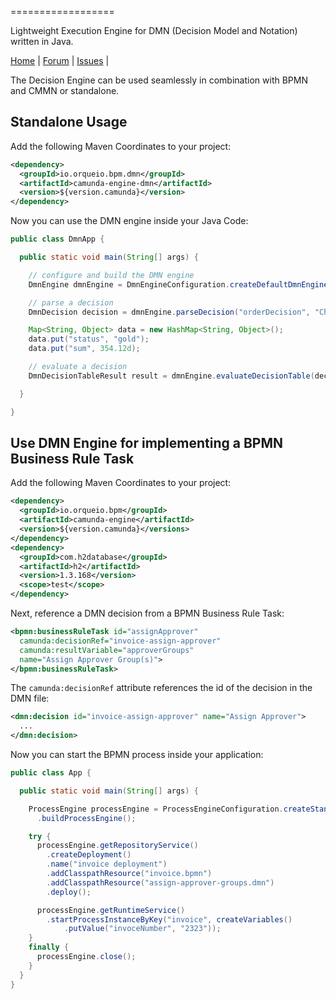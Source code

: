 
==================

Lightweight Execution Engine for DMN (Decision Model and Notation) written in Java.

<p>
  <a href="http://camunda.org/">Home</a> |
  <a href="http://camunda.org/community/forum.html">Forum</a> |
  <a href="https://app.camunda.com/jira/browse/CAM">Issues</a> |
</p>

The Decision Engine can be used seamlessly in combination with BPMN and CMMN or standalone.

## Standalone Usage

Add the following Maven Coordinates to your project:

```xml
<dependency>
  <groupId>io.orqueio.bpm.dmn</groupId>
  <artifactId>camunda-engine-dmn</artifactId>
  <version>${version.camunda}</version>
</dependency>
```

Now you can use the DMN engine inside your Java Code:

```java
public class DmnApp {

  public static void main(String[] args) {

    // configure and build the DMN engine
    DmnEngine dmnEngine = DmnEngineConfiguration.createDefaultDmnEngineConfiguration().buildEngine();

    // parse a decision
    DmnDecision decision = dmnEngine.parseDecision("orderDecision", "CheckOrder.dmn");

    Map<String, Object> data = new HashMap<String, Object>();
    data.put("status", "gold");
    data.put("sum", 354.12d);

    // evaluate a decision
    DmnDecisionTableResult result = dmnEngine.evaluateDecisionTable(decision, data);

  }

}
```

## Use DMN Engine for implementing a BPMN Business Rule Task

Add the following Maven Coordinates to your project:
```xml
<dependency>
  <groupId>io.orqueio.bpm</groupId>
  <artifactId>camunda-engine</artifactId>
  <version>${version.camunda}</versions>
</dependency>
<dependency>
  <groupId>com.h2database</groupId>
  <artifactId>h2</artifactId>
  <version>1.3.168</version>
  <scope>test</scope>
</dependency>
```

Next, reference a DMN decision from a BPMN Business Rule Task:

```xml
<bpmn:businessRuleTask id="assignApprover"
  camunda:decisionRef="invoice-assign-approver"
  camunda:resultVariable="approverGroups"
  name="Assign Approver Group(s)">
</bpmn:businessRuleTask>
```
The `camunda:decisionRef` attribute references the id of the decision in the DMN file:

```xml
<dmn:decision id="invoice-assign-approver" name="Assign Approver">
  ...
</dmn:decision>
```

Now you can start the BPMN process inside your application:

```java
public class App {

  public static void main(String[] args) {

    ProcessEngine processEngine = ProcessEngineConfiguration.createStandaloneInMemProcessEngineConfiguration()
      .buildProcessEngine();

    try {
      processEngine.getRepositoryService()
        .createDeployment()
        .name("invoice deployment")
        .addClasspathResource("invoice.bpmn")
        .addClasspathResource("assign-approver-groups.dmn")
        .deploy();

      processEngine.getRuntimeService()
        .startProcessInstanceByKey("invoice", createVariables()
            .putValue("invoceNumber", "2323"));
    }
    finally {
      processEngine.close();
    }
  }
}
```
